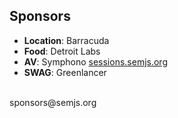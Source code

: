 ##  Sponsors

- **Location**: Barracuda
- **Food**: Detroit Labs
- **AV**: Symphono [sessions.semjs.org](http://sessions.semjs.org)
- **SWAG**: Greenlancer

<br />
sponsors@semjs.org
